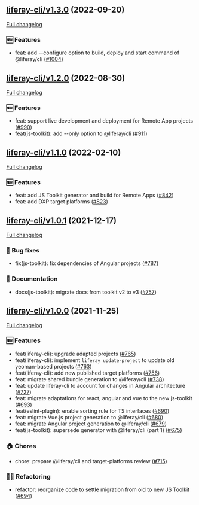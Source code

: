 ## [liferay-cli/v1.3.0](https://github.com/liferay/liferay-frontend-projects/tree/liferay-cli/v1.3.0) (2022-09-20)

[Full changelog](https://github.com/liferay/liferay-frontend-projects/compare/liferay-cli/v1.2.0...liferay-cli/v1.3.0)

### :new: Features

-   feat: add --configure option to build, deploy and start command of @liferay/cli ([\#1004](https://github.com/liferay/liferay-frontend-projects/pull/1004))

## [liferay-cli/v1.2.0](https://github.com/liferay/liferay-frontend-projects/tree/liferay-cli/v1.2.0) (2022-08-30)

[Full changelog](https://github.com/liferay/liferay-frontend-projects/compare/liferay-cli/v1.1.0...liferay-cli/v1.2.0)

### :new: Features

-   feat: support live development and deployment for Remote App projects ([\#990](https://github.com/liferay/liferay-frontend-projects/pull/990))
-   feat(js-toolkit): add --only option to @liferay/cli ([\#911](https://github.com/liferay/liferay-frontend-projects/pull/911))

## [liferay-cli/v1.1.0](https://github.com/liferay/liferay-frontend-projects/tree/liferay-cli/v1.1.0) (2022-02-10)

[Full changelog](https://github.com/liferay/liferay-frontend-projects/compare/liferay-cli/v1.0.1...liferay-cli/v1.1.0)

### :new: Features

-   feat: add JS Toolkit generator and build for Remote Apps ([\#842](https://github.com/liferay/liferay-frontend-projects/pull/842))
-   feat: add DXP target platforms ([\#823](https://github.com/liferay/liferay-frontend-projects/pull/823))

## [liferay-cli/v1.0.1](https://github.com/liferay/liferay-frontend-projects/tree/liferay-cli/v1.0.1) (2021-12-17)

[Full changelog](https://github.com/liferay/liferay-frontend-projects/compare/liferay-cli/v1.0.0...liferay-cli/v1.0.1)

### :wrench: Bug fixes

-   fix(js-toolkit): fix dependencies of Angular projects ([\#787](https://github.com/liferay/liferay-frontend-projects/pull/787))

### :book: Documentation

-   docs(js-toolkit): migrate docs from toolkit v2 to v3 ([\#757](https://github.com/liferay/liferay-frontend-projects/pull/757))

## [liferay-cli/v1.0.0](https://github.com/liferay/liferay-frontend-projects/tree/liferay-cli/v1.0.0) (2021-11-25)

[Full changelog](https://github.com/liferay/liferay-frontend-projects/compare/liferay-cli/v1.0.0-pre.2...liferay-cli/v1.0.0)

### :new: Features

-   feat(liferay-cli): upgrade adapted projects ([\#765](https://github.com/liferay/liferay-frontend-projects/pull/765))
-   feat(liferay-cli): implement `liferay update-project` to update old yeoman-based projects ([\#763](https://github.com/liferay/liferay-frontend-projects/pull/763))
-   feat(liferay-cli): add new published target platforms ([\#756](https://github.com/liferay/liferay-frontend-projects/pull/756))
-   feat: migrate shared bundle generation to @liferay/cli ([\#738](https://github.com/liferay/liferay-frontend-projects/pull/738))
-   feat: update liferay-cli to account for changes in Angular architecture ([\#727](https://github.com/liferay/liferay-frontend-projects/pull/727))
-   feat: migrate adaptations for react, angular and vue to the new js-toolkit ([\#693](https://github.com/liferay/liferay-frontend-projects/pull/693))
-   feat(eslint-plugin): enable sorting rule for TS interfaces ([\#690](https://github.com/liferay/liferay-frontend-projects/pull/690))
-   feat: migrate Vue.js project generation to @liferay/cli ([\#680](https://github.com/liferay/liferay-frontend-projects/pull/680))
-   feat: migrate Angular project generation to @liferay/cli ([\#679](https://github.com/liferay/liferay-frontend-projects/pull/679))
-   feat(js-toolkit): supersede generator with @liferay/cli (part 1) ([\#675](https://github.com/liferay/liferay-frontend-projects/pull/675))

### :house: Chores

-   chore: prepare @liferay/cli and target-platforms review ([\#715](https://github.com/liferay/liferay-frontend-projects/pull/715))

### :woman_juggling: Refactoring

-   refactor: reorganize code to settle migration from old to new JS Toolkit ([\#694](https://github.com/liferay/liferay-frontend-projects/pull/694))
